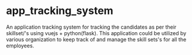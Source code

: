 # app_tracking_system
An application tracking system for tracking the candidates as per their skillset/'s using vuejs + python(flask). This application could be utilized by 
various organization to keep track of and manage the skill sets's for all the employees.
